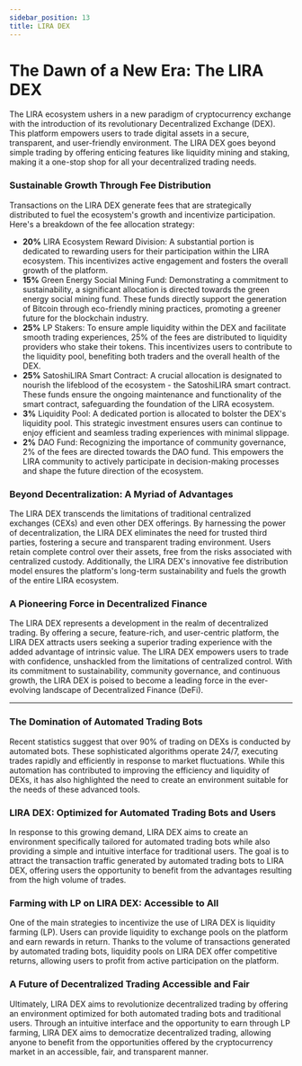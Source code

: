```yaml
---
sidebar_position: 13
title: LIRA DEX
---
```


# The Dawn of a New Era: The LIRA DEX
The LIRA ecosystem ushers in a new paradigm of cryptocurrency exchange with the introduction of its revolutionary Decentralized Exchange (DEX).  This platform empowers users to trade digital assets in a secure, transparent, and user-friendly environment.  The LIRA DEX goes beyond simple trading by offering enticing features like liquidity mining and staking, making it a one-stop shop for all your decentralized trading needs.

### Sustainable Growth Through Fee Distribution
Transactions on the LIRA DEX generate fees that are strategically distributed to fuel the ecosystem's growth and incentivize participation. Here's a breakdown of the fee allocation strategy:

- **20%** LIRA Ecosystem Reward Division: A substantial portion is dedicated to rewarding users for their participation within the LIRA ecosystem. This incentivizes active engagement and fosters the overall growth of the platform.
- **15%** Green Energy Social Mining Fund: Demonstrating a commitment to sustainability, a significant allocation is directed towards the green energy social mining fund. These funds directly support the generation of Bitcoin through eco-friendly mining practices, promoting a greener future for the blockchain industry.
- **25%** LP Stakers: To ensure ample liquidity within the DEX and facilitate smooth trading experiences, 25% of the fees are distributed to liquidity providers who stake their tokens. This incentivizes users to contribute to the liquidity pool, benefiting both traders and the overall health of the DEX.
- **25%** SatoshiLIRA Smart Contract: A crucial allocation is designated to nourish the lifeblood of the ecosystem - the SatoshiLIRA smart contract. These funds ensure the ongoing maintenance and functionality of the smart contract, safeguarding the foundation of the LIRA ecosystem.
- **3%** Liquidity Pool: A dedicated portion is allocated to bolster the DEX's liquidity pool. This strategic investment ensures users can continue to enjoy efficient and seamless trading experiences with minimal slippage.
- **2%** DAO Fund: Recognizing the importance of community governance, 2% of the fees are directed towards the DAO fund. This empowers the LIRA community to actively participate in decision-making processes and shape the future direction of the ecosystem.

### Beyond Decentralization: A Myriad of Advantages
The LIRA DEX transcends the limitations of traditional centralized exchanges (CEXs) and even other DEX offerings.  By harnessing the power of decentralization, the LIRA DEX eliminates the need for trusted third parties, fostering a secure and transparent trading environment. Users retain complete control over their assets, free from the risks associated with centralized custody. Additionally, the LIRA DEX's innovative fee distribution model ensures the platform's long-term sustainability and fuels the growth of the entire LIRA ecosystem.

### A Pioneering Force in Decentralized Finance
The LIRA DEX represents a development in the realm of decentralized trading.  By offering a secure, feature-rich, and user-centric platform, the LIRA DEX attracts users seeking a superior trading experience with the added advantage of intrinsic value.  The LIRA DEX empowers users to trade with confidence, unshackled from the limitations of centralized control.  With its commitment to sustainability, community governance, and continuous growth, the LIRA DEX is poised to become a leading force in the ever-evolving landscape of Decentralized Finance (DeFi).

---

### The Domination of Automated Trading Bots

Recent statistics suggest that over 90% of trading on DEXs is conducted by automated bots. These sophisticated algorithms operate 24/7, executing trades rapidly and efficiently in response to market fluctuations. While this automation has contributed to improving the efficiency and liquidity of DEXs, it has also highlighted the need to create an environment suitable for the needs of these advanced tools.

### LIRA DEX: Optimized for Automated Trading Bots and Users

In response to this growing demand, LIRA DEX aims to create an environment specifically tailored for automated trading bots while also providing a simple and intuitive interface for traditional users. The goal is to attract the transaction traffic generated by automated trading bots to LIRA DEX, offering users the opportunity to benefit from the advantages resulting from the high volume of trades.

### Farming with LP on LIRA DEX: Accessible to All

One of the main strategies to incentivize the use of LIRA DEX is liquidity farming (LP). Users can provide liquidity to exchange pools on the platform and earn rewards in return. Thanks to the volume of transactions generated by automated trading bots, liquidity pools on LIRA DEX offer competitive returns, allowing users to profit from active participation on the platform.

### A Future of Decentralized Trading Accessible and Fair

Ultimately, LIRA DEX aims to revolutionize decentralized trading by offering an environment optimized for both automated trading bots and traditional users. Through an intuitive interface and the opportunity to earn through LP farming, LIRA DEX aims to democratize decentralized trading, allowing anyone to benefit from the opportunities offered by the cryptocurrency market in an accessible, fair, and transparent manner.